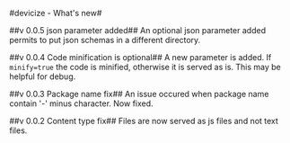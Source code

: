 #devicize - What's new#

##v 0.0.5 json parameter added##
An optional json parameter added permits to put json schemas in a different directory.

##v 0.0.4 Code minification is optional##
A new parameter is added. If ```minify=true``` the code is minified, otherwise it is served as is. This may be helpful for debug.

##v 0.0.3 Package name fix##
An issue occured when package name contain '-' minus character. Now fixed.

##v 0.0.2 Content type fix##
Files are now served as js files and not text files.
